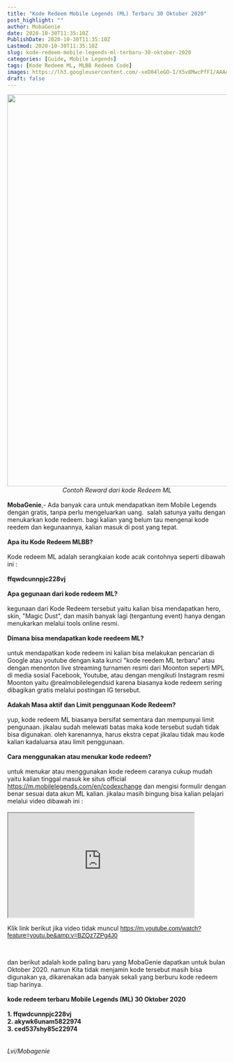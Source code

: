 ```yaml
---
title: "Kode Redeem Mobile Legends (ML) Terbaru 30 Oktober 2020"
post_highlight: ""
author: MobaGenie
date: 2020-10-30T11:35:10Z
PublishDate: 2020-10-30T11:35:10Z
Lastmod: 2020-10-30T11:35:10Z
slug: kode-redeem-mobile-legends-ml-terbaru-30-oktober-2020
categories: [Guide, Mobile Legends]
tags: [Kode Redeem ML, MLBB Redeem Code]
images: https://lh3.googleusercontent.com/-xeD04leGO-I/X5v8MwcPfFI/AAAAAAAABd8/HDca1ajvQ8os59Yp-fAYML8m1KbuydyDQCLcBGAsYHQ/s1600/IMG_ORG_1604057823791.jpeg
draft: false
---
```

<div><div text-align: center;"><a href="https://lh3.googleusercontent.com/-xeD04leGO-I/X5v8MwcPfFI/AAAAAAAABd8/HDca1ajvQ8os59Yp-fAYML8m1KbuydyDQCLcBGAsYHQ/s1600/IMG_ORG_1604057823791.jpeg"  ><img  src="https://lh3.googleusercontent.com/-xeD04leGO-I/X5v8MwcPfFI/AAAAAAAABd8/HDca1ajvQ8os59Yp-fAYML8m1KbuydyDQCLcBGAsYHQ/s1600/IMG_ORG_1604057823791.jpeg"  width="1200" height="900"  ></a></div><i><div style="text-align: center;"><i>Contoh Reward dari kode Redeem ML</i></div></i><br>
</div><div><b>MobaGenie</b>,- Ada banyak cara untuk mendapatkan item Mobile Legends dengan gratis, tanpa perlu mengeluarkan uang.&nbsp; salah satunya yaitu dengan menukarkan kode redeem. bagi kalian yang belum tau mengenai kode reedem dan kegunaannya, kalian masuk di post yang tepat.</div><div><br>
</div><div><b>Apa itu Kode Redeem MLBB?</b></div><div><br>
</div><div>Kode redeem ML adalah serangkaian kode acak contohnya seperti dibawah ini :</div><div><br>
</div><div><b>ffqwdcunnpjc228vj</b></div><div><br>
</div><div><b>Apa gegunaan dari kode redeem ML?</b></div><div><br>
</div><div>kegunaan dari Kode Redeem tersebut yaitu kalian bisa mendapatkan hero, skin, "Magic Dust", dan masih banyak lagi (tergantung event) hanya dengan menukarkan melalui tools online resmi.&nbsp;</div><div><br>
</div><div><b>Dimana bisa mendapatkan kode reedeem ML?</b></div><div><br>
</div><div>untuk mendapatkan kode redeem ini kalian bisa melakukan pencarian di Google atau youtube dengan kata kunci "kode reedem ML terbaru" atau dengan menonton live streaming turnamen resmi dari Moonton seperti MPL di media sosial Facebook, Youtube, atau dengan mengikuti Instagram resmi Moonton yaitu @realmobilelegendsid karena biasanya kode redeem sering dibagikan gratis melalui postingan IG tersebut.</div><div><br>
</div><div><b>Adakah Masa aktif dan Limit penggunaan Kode Redeem?</b></div><div><br>
</div><div>yup, kode redeem ML biasanya bersifat sementara dan mempunyai limit pengunaan. jikalau sudah melewati batas maka kode tersebut sudah tidak bisa digunakan. oleh karenannya, harus ekstra cepat jikalau tidak mau kode kalian kadaluarsa atau limit penggunaan.</div><div><br>
</div><div><b>Cara menggunakan atau menukar kode redeem?</b></div><div><br>
</div><div>untuk menukar atau menggunakan kode redeem caranya cukup mudah yaitu kalian tinggal masuk ke situs official <a href="https://m.mobilelegends.com/en/codexchange" title="">https://m.mobilelegends.com/en/codexchange</a> dan mengisi formulir dengan benar sesuai data akun ML kalian. jikalau masih bingung bisa kalian pelajari melalui video dibawah ini :</div><div>&nbsp;</div><div>

<iframe frame scrolling="no" marginheight="0" marginwidth="0"width="427.2" height="240" type="text/html" src="https://www.youtube.com/embed/BZQz7ZPg4J0?autoplay=0&fs=1&iv_load_policy=1&showinfo=0&rel=0&cc_load_policy=1&start=0&end=0&vq=hd720&origin=https://youtubeembedcode.com"><div></div></iframe>

Klik link berikut jika video tidak muncul&nbsp;<span style="font-family: sans-serif;"><a href="https://m.youtube.com/watch?feature=youtu.be&amp;v=BZQz7ZPg4J0" title="">https://m.youtube.com/watch?feature=youtu.be&amp;v=BZQz7ZPg4J0</a></span></div><div><br>
</div><div>dan berikut adalah kode paling baru yang MobaGenie dapatkan untuk bulan Oktober 2020. namun Kita tidak menjamin kode tersebut masih bisa digunakan ya, dikarenakan ada banyak sekali yang berburu kode redeem tiap harinya.</div><div><br>
</div><div><b>kode redeem terbaru Mobile Legends (ML) 30 Oktober 2020</b></div><div><br>
</div><div><b>1. ffqwdcunnpjc228vj</b></div><div><b>2. akywk6unam5822974</b></div><div><b>3. ced537shy85c22974</b></div><div><br>
</div><div><br>
</div><div><i>Lvi/Mobagenie</i></div>

